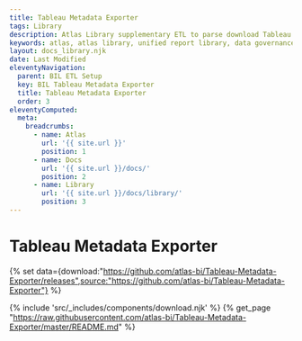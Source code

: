 ```yaml
---
title: Tableau Metadata Exporter
tags: Library
description: Atlas Library supplementary ETL to parse download Tableau report metadata and usage.
keywords: atlas, atlas library, unified report library, data governance, database, etl, tableau, metadata
layout: docs_library.njk
date: Last Modified
eleventyNavigation:
  parent: BIL ETL Setup
  key: BIL Tableau Metadata Exporter
  title: Tableau Metadata Exporter
  order: 3
eleventyComputed:
  meta:
    breadcrumbs:
      - name: Atlas
        url: '{{ site.url }}'
        position: 1
      - name: Docs
        url: '{{ site.url }}/docs/'
        position: 2
      - name: Library
        url: '{{ site.url }}/docs/library/'
        position: 3
---
```


# Tableau Metadata Exporter

{% set data={download:"https://github.com/atlas-bi/Tableau-Metadata-Exporter/releases",source:"https://github.com/atlas-bi/Tableau-Metadata-Exporter"} %}

{% include 'src/_includes/components/download.njk' %}
{% get_page "https://raw.githubusercontent.com/atlas-bi/Tableau-Metadata-Exporter/master/README.md" %}
